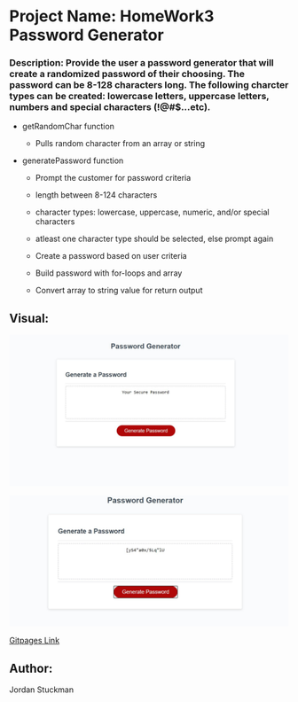 # Project Name: HomeWork3 Password Generator

### Description: Provide the user a password generator that will create a randomized password of their choosing. The password can be 8-128 characters long. The following charcter types can be created: lowercase letters, uppercase letters, numbers and special characters (!@#$...etc).

* getRandomChar function
  * Pulls random character from an array or string
  
* generatePassword function
  * Prompt the customer for password criteria
   * length between 8-124 characters
   * character types: lowercase, uppercase, numeric, and/or special characters
   * atleast one character type should be selected, else prompt again
   
  * Create a  password based on user criteria
   * Build password with for-loops and array
   * Convert array to string value for return output
 
    



## Visual:
![Default Page](./Assets/DefaultPage.JPG)

![Output Page](./Assets/OutputPage.JPG)

[Gitpages Link](https://jordanks93.github.io/HomeWork3PasswordGenerator/)


## Author: 
Jordan Stuckman

